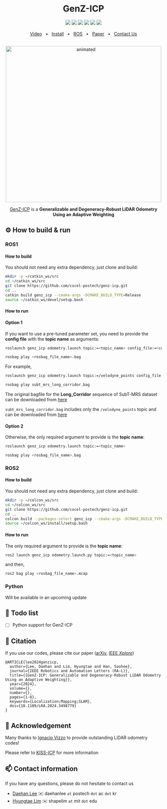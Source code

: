 <div align="center">
    <h1>GenZ-ICP</h1>
    <a href="https://github.com/cocel-postech/genz-icp/tree/master/cpp/genz_icp"><img src="https://img.shields.io/badge/-C++-blue?logo=cplusplus" /></a>
    <a href=""><img src="https://img.shields.io/badge/Python-3670A0?logo=python&logoColor=ffdd54" /></a>
    <a href="https://github.com/cocel-postech/genz-icp/tree/master/ros"><img src="https://img.shields.io/badge/ROS1-Noetic-blue" /></a>
    <a href="https://github.com/cocel-postech/genz-icp/tree/master/ros"><img src="https://img.shields.io/badge/ROS2-Humble-blue" /></a>
    <a href=""><img src="https://img.shields.io/badge/Linux-FCC624?logo=linux&logoColor=black" /></a>
    <a href="https://ieeexplore.ieee.org/document/10753079"><img src="https://img.shields.io/badge/DOI-10.1109/LRA.2024.3498779-004088.svg"/>
    <br />
    <br />
    <a href="https://www.youtube.com/watch?v=CU6aAiTIO6Y">Video</a>
    <span>&nbsp;&nbsp;•&nbsp;&nbsp;</span>
    <a href="https://github.com/cocel-postech/genz-icp/blob/master/README.md">Install</a>
    <span>&nbsp;&nbsp;•&nbsp;&nbsp;</span>
    <a href="https://github.com/cocel-postech/genz-icp/tree/master/ros">ROS</a>
    <span>&nbsp;&nbsp;•&nbsp;&nbsp;</span>
    <a href="https://arxiv.org/abs/2411.06766">Paper</a>
    <span>&nbsp;&nbsp;•&nbsp;&nbsp;</span>
    <a href="https://github.com/cocel-postech/genz-icp/issues">Contact Us</a>
  <br />
  <br />
  <p align="center"><img src=pictures/GenZ-ICP.gif alt="animated" width="500" /></p>

  [GenZ-ICP][arXivlink] is a **Generalizable and Degeneracy-Robust LiDAR Odometry Using an Adaptive Weighting**
</div>

[arXivlink]: https://arxiv.org/abs/2411.06766

## :gear: How to build & run

### ROS1

#### How to build

You should not need any extra dependency, just clone and build:
    
```sh
mkdir -p ~/catkin_ws/src
cd ~/catkin_ws/src
git clone https://github.com/cocel-postech/genz-icp.git
cd ..
catkin build genz_icp --cmake-args -DCMAKE_BUILD_TYPE=Release
source ~/catkin_ws/devel/setup.bash
```

#### How to run

#### Option 1

If you want to use a pre-tuned parameter set, you need to provide the **config file** with the **topic name** as arguments:

```sh
roslaunch genz_icp odometry.launch topic:=<topic_name> config_file:=<config_file_name>.yaml
```
```sh
rosbag play <rosbag_file_name>.bag
```

For example,

```sh
roslaunch genz_icp odometry.launch topic:=/velodyne_points config_file:=long_corridor.yaml
```
```sh
rosbag play subt_mrs_long_corridor.bag
```

The original bagfile for the **Long_Corridor** sequence of SubT-MRS dataset can be downloaded from [here][long_corridor_original_link]

`subt_mrs_long_corridor.bag` includes only the `/velodyne_points` topic and can be downloaded from [here][long_corridor_link]

[long_corridor_original_link]: https://superodometry.com/iccv23_challenge_Mul
[long_corridor_link]: https://cocel.synology.me:5001/sharing/JZQalfEqQ


#### Option 2

Otherwise, the only required argument to provide is the **topic name**:

```sh
roslaunch genz_icp odometry.launch topic:=<topic_name>
```
```sh
rosbag play <rosbag_file_name>.bag
```

### ROS2

#### How to build

You should not need any extra dependency, just clone and build:
    
```sh
mkdir -p ~/colcon_ws/src
cd ~/colcon_ws/src
git clone https://github.com/cocel-postech/genz-icp.git
cd ..
colcon build --packages-select genz_icp --cmake-args -DCMAKE_BUILD_TYPE=Release
source ~/colcon_ws/install/setup.bash
```

#### How to run

The only required argument to provide is the **topic name**:

```sh
ros2 launch genz_icp odometry.launch.py topic:=<topic_name>
```

and then,

```sh
ros2 bag play <rosbag_file_name>.mcap
```

### Python

Will be available in an upcoming update

## :pushpin: Todo list
- [ ] Python support for GenZ-ICP

## :pencil: Citation

If you use our codes, please cite our paper ([arXiv][arXivLink], [IEEE *Xplore*][genzicpIEEElink])
```
@ARTICLE{lee2024genzicp,
  author={Lee, Daehan and Lim, Hyungtae and Han, Soohee},
  journal={IEEE Robotics and Automation Letters (RA-L)}, 
  title={{GenZ-ICP: Generalizable and Degeneracy-Robust LiDAR Odometry Using an Adaptive Weighting}}, 
  year={2024},
  volume={},
  number={},
  pages={1-8},
  keywords={Localization;Mapping;SLAM},
  doi={10.1109/LRA.2024.3498779}
}
```

[genzicpIEEElink]: https://ieeexplore.ieee.org/document/10753079

## :pray: Acknowledgement

Many thanks to [Ignacio Vizzo][nacholink] to provide outstanding LiDAR odometry codes!

Please refer to [KISS-ICP][kissicplink] for more information

[nacholink]: https://github.com/nachovizzo
[kissicplink]: https://github.com/PRBonn/kiss-icp


## :mailbox: Contact information

If you have any questions, please do not hesitate to contact us
* [Daehan Lee][dhlink] :envelope: daehanlee `at` postech `dot` ac `dot` kr
* [Hyungtae Lim][htlink] :envelope: shapelim `at` mit `dot` edu

[dhlink]: https://github.com/Daehan2Lee
[htlink]: https://github.com/LimHyungTae
